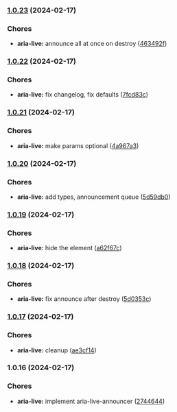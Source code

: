 
### [1.0.23](https://github.com/CalinaCristian/aria-announcer-js/compare/v1.0.22...v1.0.23) (2024-02-17)


### Chores

* **aria-live:** announce all at once on destroy ([463492f](https://github.com/CalinaCristian/aria-announcer-js/commit/463492ffc7ae967e85c56485fe2cf3a0d4dcd070))

### [1.0.22](https://github.com/CalinaCristian/aria-announcer-js/compare/v1.0.21...v1.0.22) (2024-02-17)


### Chores

* **aria-live:** fix changelog, fix defaults ([7fcd83c](https://github.com/CalinaCristian/aria-announcer-js/commit/7fcd83c2d9adb6478e376849b391c6e8a6dde69a))

### [1.0.21](https://github.com/CalinaCristian/aria-announcer-js/compare/v1.0.20...v1.0.21) (2024-02-17)


### Chores

* **aria-live:** make params optional ([4a967a3](https://github.com/CalinaCristian/aria-announcer-js/commit/4a967a3b08773ea36f6b5521e0afe4b1df284b34))

### [1.0.20](https://github.com/CalinaCristian/aria-announcer-js/compare/v1.0.19...v1.0.20) (2024-02-17)


### Chores

* **aria-live:** add types, announcement queue ([5d59db0](https://github.com/CalinaCristian/aria-announcer-js/commit/5d59db002a6c6c40ed45446a6ba4419daa5f3137))

### [1.0.19](https://github.com/CalinaCristian/aria-announcer-js/compare/v1.0.18...v1.0.19) (2024-02-17)


### Chores

* **aria-live:** hide the element ([a62f67c](https://github.com/CalinaCristian/aria-announcer-js/commit/a62f67cc22180c440358888d7370118235e700d7))

### [1.0.18](https://github.com/CalinaCristian/aria-announcer-js/compare/v1.0.17...v1.0.18) (2024-02-17)


### Chores

* **aria-live:** fix announce after destroy ([5d0353c](https://github.com/CalinaCristian/aria-announcer-js/commit/5d0353c555e9eef1e5f50d3f37d5b9de163b6829))

### [1.0.17](https://github.com/CalinaCristian/aria-announcer-js/compare/v1.0.16...v1.0.17) (2024-02-17)


### Chores

* **aria-live:** cleanup ([ae3cf14](https://github.com/CalinaCristian/aria-announcer-js/commit/ae3cf147fa2924470a7b4fc2cac5999fb0967754))

### 1.0.16 (2024-02-17)


### Chores

* **aria-live:** implement aria-live-announcer ([2744644](https://github.com/CalinaCristian/aria-announcer-js/commit/274464487fe07ab099f9a32a63ae139fb9586946))
